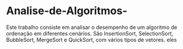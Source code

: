 # Analise-de-Algoritmos-
Este trabalho consiste em analisar o desempenho de um algoritmo de ordenação em diferentes cenários. São InsertionSort, SelectionSort, BubbleSort, MergeSort e QuickSort, com vários tipos de vetores. eles
